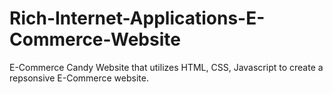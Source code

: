 # Rich-Internet-Applications-E-Commerce-Website
E-Commerce Candy Website that utilizes HTML, CSS, Javascript to create a repsonsive E-Commerce website.
